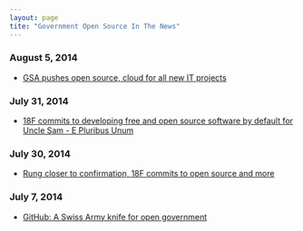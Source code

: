 ```yaml
---
layout: page
tite: "Government Open Source In The News"
---
```


### August 5, 2014
* [GSA pushes open source, cloud for all new IT projects](http://www.federaltimes.com/article/20140805/ACQ01/308050013/GSA-pushes-open-source-cloud-all-new-projects?odyssey=mod%7Cnewswell%7Ctext%7CFacilities,%20Fleet%20&%20Energy%7Cp)

### July 31, 2014
* [18F commits to developing free and open source software by default for Uncle Sam - E Pluribus Unum](http://e-pluribusunum.com/2014/07/31/18f-commits-to-developing-free-and-open-source-software-by-default-for-uncle-sam/)

### July 30, 2014
* [Rung closer to confirmation, 18F commits to open source and more](http://fcw.com/articles/2014/07/30/news-in-brief-july-30.aspx)

### July 7, 2014
* [GitHub: A Swiss Army knife for open government](http://fcw.com/articles/2014/07/07/github-swiss-army-knife.aspx)
